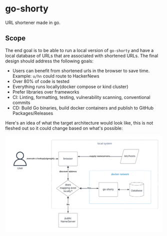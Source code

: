 # go-shorty

URL shortener made in go.

## Scope

The end goal is to be able to run a local version of `go-shorty` and have a
local database of URLs that are associated with shortened URLs. The final design
should address the following goals:

- Users can benefit from shortened urls in the browser to save time. Example:
  `u/hn` could route to HackerNews
- Over 80% of code is tested
- Everything runs locally(docker compose or kind cluster)
- Prefer libraries over frameworks
- CI: Linting, formatting, testing, vulnerability scanning, conventional commits
- CD: Build Go binaries, build docker containers and publish to GitHub
  Packages/Releases

Here's an idea of what the target architecture would look like, this is not
fleshed out so it could change based on what's possible:

![go-shorty architecture](./.github/assets/go-shorty-arch.png)
